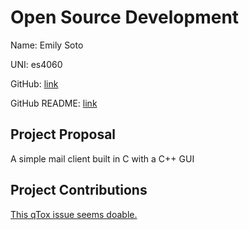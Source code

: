 # Open Source Development

Name: Emily Soto

UNI: es4060

GitHub: [link](https://github.com/esot0)

GitHub README: [link](https://github.com/esot0/mail-client/blob/main/README.md)


## Project Proposal
A simple mail client built in C with a C++ GUI

## Project Contributions
[This qTox issue seems doable.](https://github.com/qTox/qTox/issues/2939)

